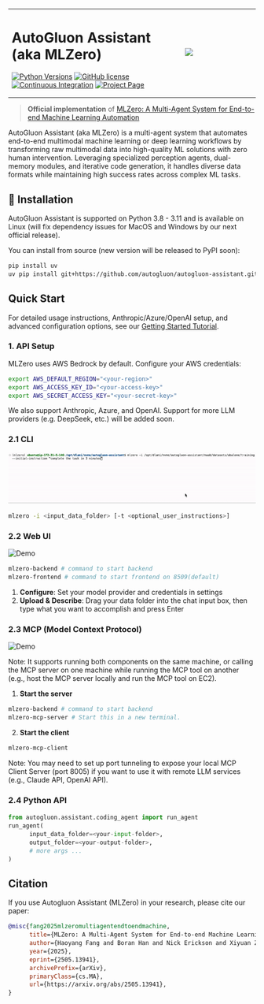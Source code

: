 <table>
<tr>
<td width="70%">

# AutoGluon Assistant (aka MLZero)
[![Python Versions](https://img.shields.io/badge/python-3.8%20%7C%203.9%20%7C%203.10%20%7C%203.11-blue)](https://pypi.org/project/autogluon.assistant/)
[![GitHub license](https://img.shields.io/badge/License-Apache_2.0-blue.svg)](./LICENSE)
[![Continuous Integration](https://github.com/autogluon/autogluon-assistant/actions/workflows/continuous_integration.yml/badge.svg)](https://github.com/autogluon/autogluon-assistant/actions/workflows/continuous_integration.yml)
[![Project Page](https://img.shields.io/badge/Project_Page-MLZero-blue)](https://project-mlzero.github.io/)

</td>
<td>
<img src="https://user-images.githubusercontent.com/16392542/77208906-224aa500-6aba-11ea-96bd-e81806074030.png" width="350">
</td>
</tr>
</table>

> **Official implementation** of [MLZero: A Multi-Agent System for End-to-end Machine Learning Automation](https://arxiv.org/abs/2505.13941)

AutoGluon Assistant (aka MLZero) is a multi-agent system that automates end-to-end multimodal machine learning or deep learning workflows by transforming raw multimodal data into high-quality ML solutions with zero human intervention. Leveraging specialized perception agents, dual-memory modules, and iterative code generation, it handles diverse data formats while maintaining high success rates across complex ML tasks.

## 💾 Installation

AutoGluon Assistant is supported on Python 3.8 - 3.11 and is available on Linux (will fix dependency issues for MacOS and Windows by our next official release).

You can install from source (new version will be released to PyPI soon):

```bash
pip install uv
uv pip install git+https://github.com/autogluon/autogluon-assistant.git
```

## Quick Start

For detailed usage instructions, Anthropic/Azure/OpenAI setup, and advanced configuration options, see our [Getting Started Tutorial](docs/tutorials/getting_started.md).

### 1. API Setup
MLZero uses AWS Bedrock by default. Configure your AWS credentials:

```bash
export AWS_DEFAULT_REGION="<your-region>"
export AWS_ACCESS_KEY_ID="<your-access-key>"
export AWS_SECRET_ACCESS_KEY="<your-secret-key>"
```

We also support Anthropic, Azure, and OpenAI. Support for more LLM providers (e.g. DeepSeek, etc.) will be added soon.

### 2.1 CLI

![Demo](https://github.com/autogluon/autogluon-assistant/blob/main/docs/assets/cli_demo.gif)

```bash
mlzero -i <input_data_folder> [-t <optional_user_instructions>]
```

### 2.2 Web UI

![Demo](https://github.com/autogluon/autogluon-assistant/blob/main/docs/assets/web_demo.gif)

```bash
mlzero-backend # command to start backend
mlzero-frontend # command to start frontend on 8509(default)
```

1. **Configure**: Set your model provider and credentials in settings
2. **Upload & Describe**: Drag your data folder into the chat input box, then type what you want to accomplish and press Enter

### 2.3 MCP (Model Context Protocol)

![Demo](https://github.com/autogluon/autogluon-assistant/blob/main/docs/assets/mcp_demo.gif)

Note: It supports running both components on the same machine, or calling the MCP server on one machine while running the MCP tool on another (e.g., host the MCP server locally and run the MCP tool on EC2).
1. **Start the server**
```bash
mlzero-backend # command to start backend
mlzero-mcp-server # Start this in a new terminal.
```
2. **Start the client**
```bash
mlzero-mcp-client
```
Note: You may need to set up port tunneling to expose your local MCP Client Server (port 8005) if you want to use it with remote LLM services (e.g., Claude API, OpenAI API).

### 2.4 Python API

```python
from autogluon.assistant.coding_agent import run_agent
run_agent(
      input_data_folder=<your-input-folder>,
      output_folder=<your-output-folder>,
      # more args ...
)
```

## Citation
If you use Autogluon Assistant (MLZero) in your research, please cite our paper:

```bibtex
@misc{fang2025mlzeromultiagentendtoendmachine,
      title={MLZero: A Multi-Agent System for End-to-end Machine Learning Automation}, 
      author={Haoyang Fang and Boran Han and Nick Erickson and Xiyuan Zhang and Su Zhou and Anirudh Dagar and Jiani Zhang and Ali Caner Turkmen and Cuixiong Hu and Huzefa Rangwala and Ying Nian Wu and Bernie Wang and George Karypis},
      year={2025},
      eprint={2505.13941},
      archivePrefix={arXiv},
      primaryClass={cs.MA},
      url={https://arxiv.org/abs/2505.13941}, 
}
```
